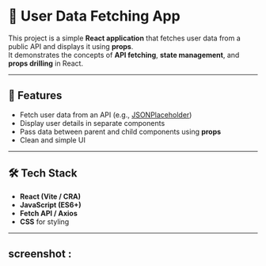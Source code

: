 # 👤 User Data Fetching App

This project is a simple **React application** that fetches user data from a public API and displays it using **props**.  
It demonstrates the concepts of **API fetching**, **state management**, and **props drilling** in React.

---

## 🚀 Features
- Fetch user data from an API (e.g., [JSONPlaceholder](https://jsonplaceholder.typicode.com/users))
- Display user details in separate components
- Pass data between parent and child components using **props**
- Clean and simple UI

---

## 🛠️ Tech Stack
- **React (Vite / CRA)**
- **JavaScript (ES6+)**
- **Fetch API / Axios**
- **CSS** for styling

---

## screenshot :

